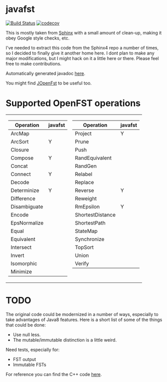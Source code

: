 javafst
=======

[![Build Status](https://travis-ci.org/belambert/asr-tools.svg?branch=master)](https://travis-ci.org/belambert/asr-tools)
[![codecov](https://codecov.io/gh/belambert/javafst/branch/master/graph/badge.svg)](https://codecov.io/gh/belambert/javafst)

This is mostly taken from
[Sphinx](https://github.com/cmusphinx/sphinx4/tree/master/sphinx4-core/src/main/java/edu/cmu/sphinx/fst)
with a small amount of clean-up, making it obey Google style checks, etc.

I've needed to extract this code from the Sphinx4 repo a number of times, so I
decided to finally give it another home here. I dont plan to make any major
modifications, but I might hack on it a little here or there. Please feel free
to make contributions.

Automatically generated javadoc [here](https://belambert.github.io/javafst/).

You might find [JOpenFst](https://github.com/steveash/jopenfst) to be useful too.


Supported OpenFST operations
============================

<table border="0">
<tr><td valign=top>

| Operation       | javafst |
|-----------------|---------|
| ArcMap	      |         |
| ArcSort	      | Y       |
| Closure	      |         |
| Compose	      | Y       |
| Concat	      |         |
| Connect	      | Y       |
| Decode	      |         |
| Determinize     | Y       |
| Difference      |         |
| Disambiguate    |         |
| Encode          |         |
| EpsNormalize    |         |
| Equal           |         |
| Equivalent      |         |
| Intersect       |         |
| Invert          |         |
| Isomorphic      |         |
| Minimize        |         |

</td><td valign=top>

| Operation       | javafst |
|-----------------|---------|
| Project         | Y       |
| Prune	          |         |
| Push            |         |
| RandEquivalent  |         |
| RandGen         |         |
| Relabel         |         |
| Replace         |         |
| Reverse         | Y       |
| Reweight        |         |
| RmEpsilon	      | Y       |
| ShortestDistance |        |
| ShortestPath    |         |
| StateMap	      |         |
| Synchronize	  |         |
| TopSort	      |         |
| Union	          |         |
| Verify          |         |

</td></tr> </table>


TODO
====

The original code could be modernized in a number of ways, especially to take
advantages of Java8 features.  Here is a short list of some of the things that
could be done:
- Use null less.
- The mutable/immutable distinction is a little weird.

Need tests, especially for:
- FST output
- Immutable FSTs

For reference you can find the C++ code [here](http://www.openfst.org/doxygen/fst/html).

